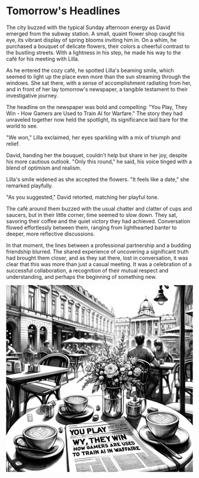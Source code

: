 # Tomorrow's Headlines

The city buzzed with the typical Sunday afternoon energy as David emerged from the subway station. A small, quaint flower shop caught his eye, its vibrant display of spring blooms inviting him in. On a whim, he purchased a bouquet of delicate flowers, their colors a cheerful contrast to the bustling streets. With a lightness in his step, he made his way to the café for his meeting with Lilla.

As he entered the cozy café, he spotted Lilla's beaming smile, which seemed to light up the place even more than the sun streaming through the windows. She sat there, with a sense of accomplishment radiating from her, and in front of her lay tomorrow's newspaper, a tangible testament to their investigative journey.

The headline on the newspaper was bold and compelling: "You Play, They Win - How Gamers are Used to Train AI for Warfare." The story they had unraveled together now held the spotlight, its significance laid bare for the world to see.

"We won," Lilla exclaimed, her eyes sparkling with a mix of triumph and relief.

David, handing her the bouquet, couldn't help but share in her joy, despite his more cautious outlook. "Only this round," he said, his voice tinged with a blend of optimism and realism.

Lilla's smile widened as she accepted the flowers. "It feels like a date," she remarked playfully.

"As you suggested," David retorted, matching her playful tone.

The café around them buzzed with the usual chatter and clatter of cups and saucers, but in their little corner, time seemed to slow down. They sat, savoring their coffee and the quiet victory they had achieved. Conversation flowed effortlessly between them, ranging from lighthearted banter to deeper, more reflective discussions.

In that moment, the lines between a professional partnership and a budding friendship blurred. The shared experience of uncovering a significant truth had brought them closer, and as they sat there, lost in conversation, it was clear that this was more than just a casual meeting. It was a celebration of a successful collaboration, a recognition of their mutual respect and understanding, and perhaps the beginning of something new.

![The Newspaper](./images/24.newspaper.png "The Newspaper")
